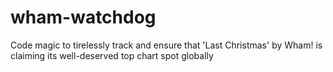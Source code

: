 # wham-watchdog
Code magic to tirelessly track and ensure that 'Last Christmas' by Wham! is claiming its well-deserved top chart spot globally
